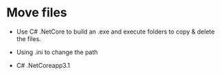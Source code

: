 Move files
===
* Use C# .NetCore to build an .exe and execute folders to copy & delete the files.
* Using .ini to change the path

* C# .NetCoreapp3.1


